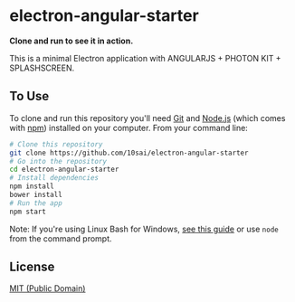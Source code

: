 # electron-angular-starter

**Clone and run to see it in action.**

This is a minimal Electron application with ANGULARJS + PHOTON KIT + SPLASHSCREEN.



## To Use

To clone and run this repository you'll need [Git](https://git-scm.com) and [Node.js](https://nodejs.org/en/download/) (which comes with [npm](http://npmjs.com)) installed on your computer. From your command line:

```bash
# Clone this repository
git clone https://github.com/10sai/electron-angular-starter
# Go into the repository
cd electron-angular-starter
# Install dependencies
npm install
bower install
# Run the app
npm start
```

Note: If you're using Linux Bash for Windows, [see this guide](https://www.howtogeek.com/261575/how-to-run-graphical-linux-desktop-applications-from-windows-10s-bash-shell/) or use `node` from the command prompt.


## License

[MIT (Public Domain)](LICENSE.md)

